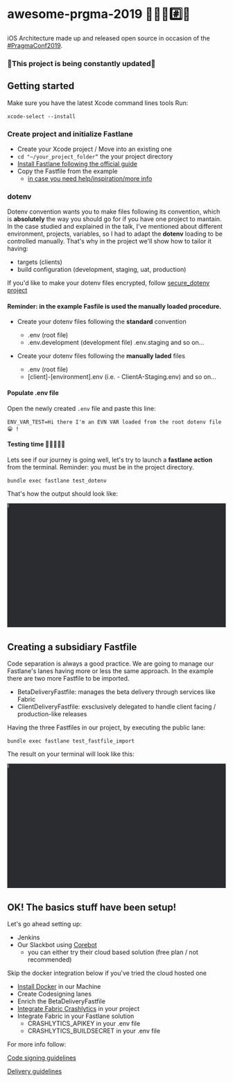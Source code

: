 # awesome-prgma-2019 💪🏻🚀#️⃣📱

iOS Architecture made up and released open source in occasion of the [#PragmaConf2019](http://pragmaconference.com).

### 🚨This project is being constantly updated🚨

## Getting started

Make sure you have the latest Xcode command lines tools
Run:
```
xcode-select --install
```

### Create project and initialize Fastlane

- Create your Xcode project / Move into an existing one
- `cd "~/your_project_folder“` the your project directory
- [Install Fastlane following the official guide](https://docs.fastlane.tools/getting-started/ios/setup)
- Copy the Fastfile from the example
  - [in case you need help/inspiration/more info](https://docs.fastlane.tools/advanced/lanes/)

### dotenv

Dotenv convention wants you to make files following its convention, which is **absolutely** the way you should go for if you have one project to mantain. In the case studied and explained in the talk, I've mentioned about different environment, projects, variables, so I had to adapt the **dotenv** loading to be controlled manually.
That's why in the project we'll show how to tailor it having:
- targets (clients)
- build configuration (development, staging, uat, production)

If you'd like to make your dotenv files encrypted, follow [secure_dotenv project](https://github.com/psecio/secure_dotenv)

#### Reminder: in the example Fasfile is used the manually loaded procedure.

- Create your dotenv files following the **standard** convention
  - .env (root file)
  - .env.development (development file) .env.staging and so on…

- Create your dotenv files following the **manually laded** files
  - .env (root file)
  - [client]-[environment].env (i.e. - ClientA-Staging.env) and so on…

#### Populate .env file

Open the newly created `.env` file and paste this line:

```
ENV_VAR_TEST=Hi there I'm an EVN VAR loaded from the root dotenv file 😁 !
```

#### Testing time 🤞🏽👨🏼‍⚕️

Lets see if our journey is going well, let's try to launch a **fastlane action** from the terminal.
Reminder: you must be in the project directory.

```
bundle exec fastlane test_dotenv
```

That's how the output should look like:

![](/res/testing_dotenv.gif)

## Creating a subsidiary Fastfile

Code separation is always a good practice. We are going to manage our Fastlane's lanes having more or less the same approach.
In the example there are two more Fastfile to be imported.

- BetaDeliveryFastfile: manages the beta delivery through services like Fabric
- ClientDeliveryFastfile: exsclusively delegated to handle client facing / production-like releases

Having the three Fastfiles in our project, by executing the public lane:

```
bundle exec fastlane test_fastfile_import
```

The result on your terminal will look like this:

![](/res/testing_external_fastfile_laoding.gif)

## OK! The basics stuff have been setup!

Let's go ahead setting up:
- Jenkins
- Our Slackbot using [Corebot](https://github.com/outofcoffee/corebot)
  - you can either try their cloud based solution (free plan / not recommended)

Skip the docker integration below if you've tried the cloud hosted one

- [Install Docker](https://docs.docker.com/docker-for-mac/install/) in our Machine
- Create Codesigning lanes
- Enrich the BetaDeliveryFastfile
- [Integrate Fabric Crashlytics](https://firebase.google.com/docs/crashlytics/get-started?platform=ios&utm_source=fabric&utm_medium=inline_banner&utm_campaign=fabric_sunset&utm_content=kits_crashlytics) in your project
- Integrate Fabric in your Fastlane solution
  - CRASHLYTICS_APIKEY in your .env file
  - CRASHLYTICS_BUILDSECRET in your .env file

For more info follow:

[Code signing guidelines](Codesign.md)

[Delivery guidelines](Delivery.md)
